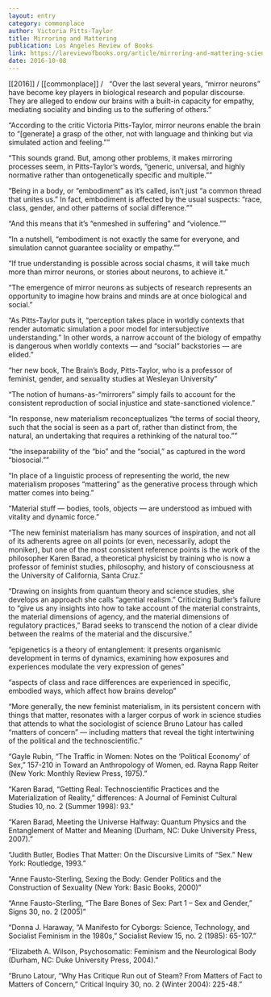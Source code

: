 ```yaml
---
layout: entry
category: commonplace
author: Victoria Pitts-Taylor
title: Mirroring and Mattering
publication: Los Angeles Review of Books
link: https://lareviewofbooks.org/article/mirroring-and-mattering-science-politics-and-the-new-feminist-materialism/
date: 2016-10-08
---
```


[[2016]] / [[commonplace]] / 
 
“Over the last several years, “mirror neurons” have become key players in biological research and popular discourse. They are alleged to endow our brains with a built-in capacity for empathy, mediating sociality and binding us to the suffering of others.”

“According to the critic Victoria Pitts-Taylor, mirror neurons enable the brain to “[generate] a grasp of the other, not with language and thinking but via simulated action and feeling.””

“This sounds grand. But, among other problems, it makes mirroring processes seem, in Pitts-Taylor’s words, “generic, universal, and highly normative rather than ontogenetically specific and multiple.””

“Being in a body, or “embodiment” as it’s called, isn’t just “a common thread that unites us.” In fact, embodiment is affected by the usual suspects: “race, class, gender, and other patterns of social difference.””

“And this means that it’s “enmeshed in suffering” and “violence.””

“In a nutshell, “embodiment is not exactly the same for everyone, and simulation cannot guarantee sociality or empathy.””

“If true understanding is possible across social chasms, it will take much more than mirror neurons, or stories about neurons, to achieve it.”

“The emergence of mirror neurons as subjects of research represents an opportunity to imagine how brains and minds are at once biological and social.”

“As Pitts-Taylor puts it, “perception takes place in worldly contexts that render automatic simulation a poor model for intersubjective understanding.” In other words, a narrow account of the biology of empathy is dangerous when worldly contexts — and “social” backstories — are elided.”

“her new book, The Brain’s Body, Pitts-Taylor, who is a professor of feminist, gender, and sexuality studies at Wesleyan University”

“The notion of humans-as-“mirrorers” simply fails to account for the consistent reproduction of social injustice and state-sanctioned violence.”

“In response, new materialism reconceptualizes “the terms of social theory, such that the social is seen as a part of, rather than distinct from, the natural, an undertaking that requires a rethinking of the natural too.””

“the inseparability of the “bio” and the “social,” as captured in the word “biosocial.””

“In place of a linguistic process of representing the world, the new materialism proposes “mattering” as the generative process through which matter comes into being.”

“Material stuff — bodies, tools, objects — are understood as imbued with vitality and dynamic force.”

“The new feminist materialism has many sources of inspiration, and not all of its adherents agree on all points (or even, necessarily, adopt the moniker), but one of the most consistent reference points is the work of the philosopher Karen Barad, a theoretical physicist by training who is now a professor of feminist studies, philosophy, and history of consciousness at the University of California, Santa Cruz.”

“Drawing on insights from quantum theory and science studies, she develops an approach she calls “agential realism.” Criticizing Butler’s failure to “give us any insights into how to take account of the material constraints, the material dimensions of agency, and the material dimensions of regulatory practices,” Barad seeks to transcend the notion of a clear divide between the realms of the material and the discursive.”

“epigenetics is a theory of entanglement: it presents organismic development in terms of dynamics, examining how exposures and experiences modulate the very expression of genes”

“aspects of class and race differences are experienced in specific, embodied ways, which affect how brains develop”

“More generally, the new feminist materialism, in its persistent concern with things that matter, resonates with a larger corpus of work in science studies that attends to what the sociologist of science Bruno Latour has called “matters of concern” — including matters that reveal the tight intertwining of the political and the technoscientific.”

“Gayle Rubin, “The Traffic in Women: Notes on the ‘Political Economy’ of Sex,” 157-210 in Toward an Anthropology of Women, ed. Rayna Rapp Reiter (New York: Monthly Review Press, 1975).”

“Karen Barad, “Getting Real: Technoscientific Practices and the Materialization of Reality,” differences: A Journal of Feminist Cultural Studies 10, no. 2 (Summer 1998): 93.”

“Karen Barad, Meeting the Universe Halfway: Quantum Physics and the Entanglement of Matter and Meaning (Durham, NC: Duke University Press, 2007).”

“Judith Butler, Bodies That Matter: On the Discursive Limits of “Sex.” New York: Routledge, 1993.”

“Anne Fausto-Sterling, Sexing the Body: Gender Politics and the Construction of Sexuality (New York: Basic Books, 2000)”

“Anne Fausto-Sterling, “The Bare Bones of Sex: Part 1 – Sex and Gender,” Signs 30, no. 2 (2005)”

“Donna J. Haraway, “A Manifesto for Cyborgs: Science, Technology, and Socialist Feminism in the 1980s,” Socialist Review 15, no. 2 (1985): 65-107.”

“Elizabeth A. Wilson, Psychosomatic: Feminism and the Neurological Body (Durham, NC: Duke University Press, 2004).”

“Bruno Latour, “Why Has Critique Run out of Steam? From Matters of Fact to Matters of Concern,” Critical Inquiry 30, no. 2 (Winter 2004): 225-48.”

